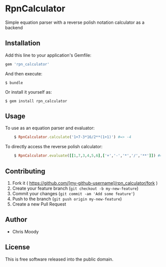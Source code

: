 # RpnCalculator

Simple equation parser with a reverse polish notation calculator as a backend

## Installation

Add this line to your application's Gemfile:

```ruby
gem 'rpn_calculator'
```

And then execute:

    $ bundle

Or install it yourself as:

    $ gem install rpn_calculator

## Usage

To use as an equation parser and evaluator:

```ruby
    $ RpnCalculator.calculate('1+7-3*16/2**(1+1)') #=> -4
```

To directly access the reverse polish calculator:

```ruby
    $ RpnCalculator.evaluate([[1,7,3,4,5,6],['+','-','*','/','**']]) #=> 4096
```
## Contributing

1. Fork it ( https://github.com/[my-github-username]/rpn_calculator/fork )
2. Create your feature branch (`git checkout -b my-new-feature`)
3. Commit your changes (`git commit -am 'Add some feature'`)
4. Push to the branch (`git push origin my-new-feature`)
5. Create a new Pull Request


Author
-------

* Chris Moody

License
-------

This is free software released into the public domain.
